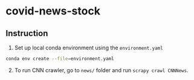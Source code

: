 # covid-news-stock

## Instruction
1. Set up local conda environment using the `environment.yaml`
```bash
conda env create --file=environment.yaml
```
2. To run CNN crawler, go to `news/` folder and run `scrapy crawl CNNNews`.